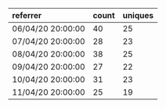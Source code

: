 | referrer          | count | uniques |
| :---------------- | :---- | :------ |
| 06/04/20 20:00:00 | 40    | 25      |
| 07/04/20 20:00:00 | 28    | 23      |
| 08/04/20 20:00:00 | 38    | 25      |
| 09/04/20 20:00:00 | 27    | 22      |
| 10/04/20 20:00:00 | 31    | 23      |
| 11/04/20 20:00:00 | 25    | 19      |